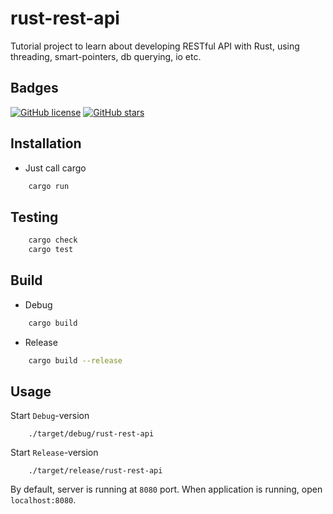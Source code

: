 # rust-rest-api
Tutorial project to learn about developing RESTful API with Rust, using threading, smart-pointers, db querying, io etc.

## Badges
[![GitHub license](https://img.shields.io/github/license/c0de4un/rust-rest-api)](https://github.com/c0de4un/rust-rest-api/blob/main/LICENSE)
[![GitHub stars](https://img.shields.io/github/stars/c0de4un/rust-rest-api)](https://github.com/c0de4un/rust-rest-api/stargazers)

## Installation
* Just call cargo
```sh
    cargo run
```

## Testing
```sh
    cargo check
    cargo test
```

## Build
* Debug
```sh
    cargo build
```
* Release
```sh
    cargo build --release
```

## Usage
Start `Debug`-version
```
    ./target/debug/rust-rest-api
```

Start `Release`-version
```
    ./target/release/rust-rest-api
```

By default, server is running at `8080` port.
When application is running, open `localhost:8080`.
